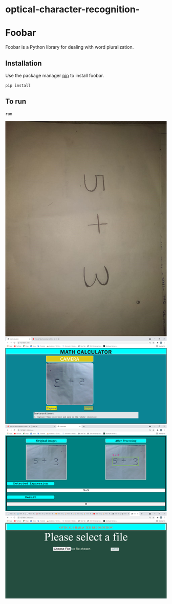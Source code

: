# optical-character-recognition-

# Foobar

Foobar is a Python library for dealing with word pluralization.

## Installation

Use the package manager [pip](https://pip.pypa.io/en/stable/) to install foobar.

```bash
pip install 
```

## To run

```python
run
```


![](https://github.com/BiswajitDeori/optical-character-recognition-/blob/main/sample.jpg?raw=true)
![](https://github.com/BiswajitDeori/optical-character-recognition-/blob/main/img1.png?raw=true)
![](https://github.com/BiswajitDeori/optical-character-recognition-/blob/main/img2.png?raw=true)
![](https://github.com/BiswajitDeori/optical-character-recognition-/blob/main/img3.png?raw=true)


